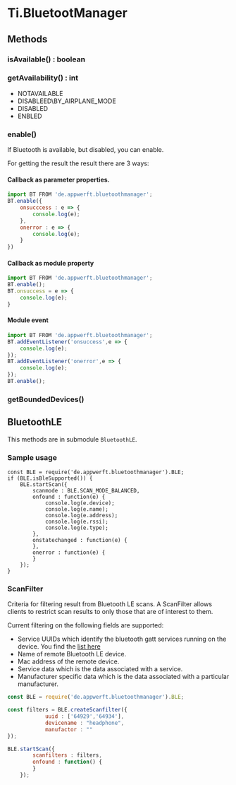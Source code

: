# Ti.BluetootManager


## Methods

### isAvailable() : boolean

### getAvailability() : int

* NOTAVAILABLE
* DISABLEED\BY\_AIRPLANE_MODE
* DISABLED
* ENBLED

### enable()

If Bluetooth is available, but disabled, you can enable. 

For getting the result the result there are 3 ways:

#### Callback as parameter properties.

```js
import BT FROM 'de.appwerft.bluetoothmanager';
BT.enable({
	onsucccess : e => {
		console.log(e);
	},
	onerror : e => {
		console.log(e);
	}
})
```

#### Callback as module property

```js 
import BT FROM 'de.appwerft.bluetoothmanager';
BT.enable();
BT.onsuccess = e => {
	console.log(e);
}
```

#### Module event

```js 
import BT FROM 'de.appwerft.bluetoothmanager';
BT.addEventListener('onsuccess',e => {
	console.log(e);
});
BT.addEventListener('onerror',e => {
	console.log(e);
});
BT.enable();
```

### getBoundedDevices()


## BluetoothLE

This methods are in submodule `BluetoothLE`.

### Sample usage
```
const BLE = require('de.appwerft.bluetoothmanager').BLE;
if (BLE.isBleSupported()) {
	BLE.startScan({
		scanmode : BLE.SCAN_MODE_BALANCED,
		onfound : function(e) {
			console.log(e.device);
			console.log(e.name);
			console.log(e.address);
			console.log(e.rssi);
			console.log(e.type);
		},
		onstatechanged : function(e) {
		},
		onerror : function(e) {
		}
	});
}
```

### ScanFilter
Criteria for filtering result from Bluetooth LE scans. A ScanFilter allows clients to restrict scan results to only those that are of interest to them.

Current filtering on the following fields are supported:

* Service UUIDs which identify the bluetooth gatt services running on the device. You find the [list here](https://www.bluetooth.com/specifications/assigned-numbers/16-bit-uuids-for-members/)
* Name of remote Bluetooth LE device.
* Mac address of the remote device.
* Service data which is the data associated with a service.
* Manufacturer specific data which is the data associated with a particular manufacturer.

```js
const BLE = require('de.appwerft.bluetoothmanager').BLE;

const filters = BLE.createScanfilter({
			uuid : ['64929','64934'],
			devicename : "headphone",
			manufactor : ""
});

BLE.startScan({
		scanfilters : filters,
		onfound : function() {
		} 
	});

```